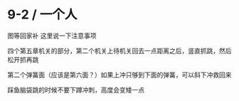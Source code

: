 # 9-2 / 一个人

图等回家补 这里说一下注意事项

四个第五章机关的部分，第二个机关上待机关回去一点距离之后，竖直抓跳，然后松开抓再跳

第二个弹簧面（应该是第六面？）如果上冲只够到下面的弹簧，可以斜下冲救回来

踩鱼脑袋跳的时候不要下蹲冲刺，高度会变矮一点